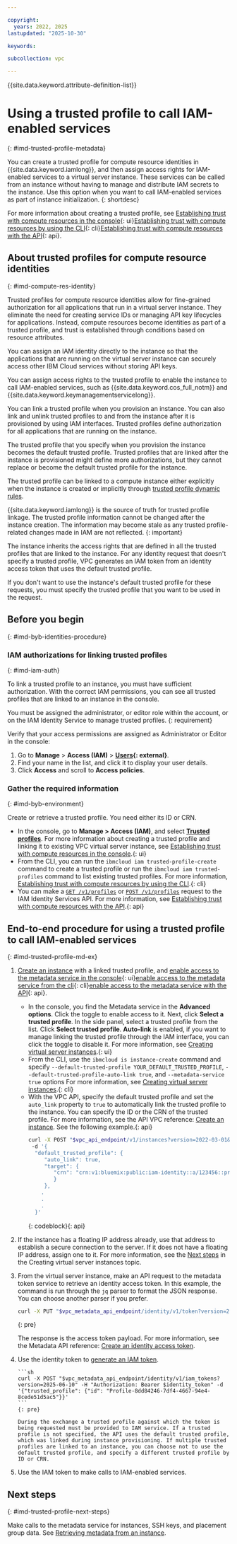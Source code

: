 ```yaml
---

copyright:
  years: 2022, 2025
lastupdated: "2025-10-30"

keywords:

subcollection: vpc

---
```


{{site.data.keyword.attribute-definition-list}}

# Using a trusted profile to call IAM-enabled services
{: #imd-trusted-profile-metadata}



You can create a trusted profile for compute resource identities in {{site.data.keyword.iamlong}}, and then assign access rights for IAM-enabled services to a virtual server instance. These services can be called from an instance without having to manage and distribute IAM secrets to the instance. Use this option when you want to call IAM-enabled services as part of instance initialization.
{: shortdesc}

For more information about creating a trusted profile, see [Establishing trust with compute resources in the console](/docs/account?topic=account-create-trusted-profile&interface=ui#create-profile-compute){: ui}[Establishing trust with compute resources by using the CLI](/docs/account?topic=account-create-trusted-profile&interface=cli#create-profile-compute-cli){: cli}[Establishing trust with compute resources with the API](/docs/account?topic=account-create-trusted-profile&interface=api#create-profile-compute-api){: api}.

## About trusted profiles for compute resource identities
{: #imd-compute-res-identity}

Trusted profiles for compute resource identities allow for fine-grained authorization for all applications that run in a virtual server instance. They eliminate the need for creating service IDs or managing API key lifecycles for applications. Instead, compute resources become identities as part of a trusted profile, and trust is established through conditions based on resource attributes.

You can assign an IAM identity directly to the instance so that the applications that are running on the virtual server instance can securely access other IBM Cloud services without storing API keys.

You can assign access rights to the trusted profile to enable the instance to call IAM-enabled services, such as {{site.data.keyword.cos_full_notm}} and {{site.data.keyword.keymanagementservicelong}}.

You can link a trusted profile when you provision an instance. You can also link and unlink trusted profiles to and from the instance after it is provisioned by using IAM interfaces. Trusted profiles define authorization for all applications that are running on the instance.

The trusted profile that you specify when you provision the instance becomes the default trusted profile. Trusted profiles that are linked after the instance is provisioned might define more authorizations, but they cannot replace or become the default trusted profile for the instance.

The trusted profile can be linked to a compute instance either explicitly when the instance is created or implicitly through [trusted profile dynamic rules](/docs/account?topic=account-iam-condition-properties).

{{site.data.keyword.iamlong}} is the source of truth for trusted profile linkage. The trusted profile information cannot be changed after the instance creation. The information may become stale as any trusted profile-related changes made in IAM are not reflected.
{: important}

The instance inherits the access rights that are defined in all the trusted profiles that are linked to the instance. For any identity request that doesn't specify a trusted profile, VPC generates an IAM token from an identity access token that uses the default trusted profile.

If you don't want to use the instance's default trusted profile for these requests, you must specify the trusted profile that you want to be used in the request.

## Before you begin
{: #imd-byb-identities-procedure}

### IAM authorizations for linking trusted profiles
{: #imd-iam-auth}

To link a trusted profile to an instance, you must have sufficient authorization. With the correct IAM permissions, you can see all trusted profiles that are linked to an instance in the console.

You must be assigned the administrator, or editor role within the account, or on the IAM Identity Service to manage trusted profiles.
{: requirement}

Verify that your access permissions are assigned as Administrator or Editor in the console:
1. Go to **Manage** > **Access (IAM)** > **[Users](/iam/users){: external}**.
1. Find your name in the list, and click it to display your user details.
1. Click **Access** and scroll to **Access policies**.

### Gather the required information
{: #imd-byb-environment}

Create or retrieve a trusted profile. You need either its ID or CRN.
- In the console, go to **Manage > Access (IAM)**, and select [**Trusted profiles**](/iam/trusted-profiles). For more information about creating a trusted profile and linking it to existing VPC virtual server instance, see [Establishing trust with compute resources in the console](/docs/account?topic=account-create-trusted-profile&interface=ui#create-profile-compute).{: ui}
- From the CLI, you can run the `ibmcloud iam trusted-profile-create` command to create a trusted profile or run the `ibmcloud iam trusted-profiles` command to list existing trusted profiles. For more information,  [Establishing trust with compute resources by using the CLI](/docs/account?topic=account-create-trusted-profile&interface=cli#create-profile-compute-cli).{: cli}
- You can make a [`GET /v1/profiles`](/apidocs/iam-identity-token-api#list-profiles) or [`POST /v1/profiles`](/apidocs/iam-identity-token-api#create-profile) request to the IAM Identity Services API. For more information, see [Establishing trust with compute resources with the API](/docs/account?topic=account-create-trusted-profile&interface=api#create-profile-compute-api).{: api}

## End-to-end procedure for using a trusted profile to call IAM-enabled services
{: #imd-trusted-profile-md-ex}

1. [Create an instance](/docs/vpc?topic=vpc-creating-virtual-servers) with a linked trusted profile, and [enable access to the metadata service in the console](/docs/vpc?topic=vpc-imd-configure-service&interface=ui#imd-enable-service-ui){: ui}[enable access to the metadata service from the cli](/docs/vpc?topic=vpc-imd-configure-service&interface=cli#imd-metadata-service-enable-cli){: cli}[enable access to the metadata service with the API](/docs/vpc?topic=vpc-imd-configure-service&interface=api#imd-metadata-service-enable){: api}.
   - In the console, you find the Metadata service in the **Advanced options**. Click the toggle to enable access to it. Next, click **Select a trusted profile**. In the side panel, select a trusted profile from the list. Click **Select trusted profile**. **Auto-link** is enabled, if you want to manage linking the trusted profile through the IAM interface, you can click the toggle to disable it. For more information, see [Creating virtual server instances](/docs/vpc?topic=vpc-creating-virtual-servers&interface=ui).{: ui}
   - From the CLI, use the `ibmcloud is instance-create` command and specify `--default-trusted-profile YOUR_DEFAULT_TRUSTED_PROFILE`, `--default-trusted-profile-auto-link true`, and `--metadata-service true` options For more information, see [Creating virtual server instances](/docs/vpc?topic=vpc-creating-virtual-servers&interface=cli).{: cli}
   - With the VPC API, specify the default trusted profile and set the `auto_link` property to `true` to automatically link the trusted profile to the instance. You can specify the ID or the CRN of the trusted profile. For more information, see the API VPC reference: [Create an instance](/apidocs/vpc/latest#create-instance). See the following example.{: api}
      ```sh
      curl -X POST "$vpc_api_endpoint/v1/instances?version=2022-03-01&generation=2" -H "Authorization: Bearer $iam_token"
       -d '{
        "default_trusted_profile": {
           "auto_link": true,
           "target": {
              "crn": "crn:v1:bluemix:public:iam-identity::a/123456::profile:Profile-9fd84264-7de4-4627-94c4-8ecde51d5ac5
              }
           },
          .
          .
          .
        }'
      ```
      {: codeblock}{: api}



1. If the instance has a floating IP address already, use that address to establish a secure connection to the server. If it does not have a floating IP address, assign one to it. For more information, see the [Next steps](/docs/vpc?topic=vpc-creating-virtual-servers&interface=ui#next-steps-after-creating-virtual-servers-ui) in the Creating virtual server instances topic.

1. From the virtual server instance, make an API request to the metadata token service to retrieve an identity access token. In this example, the command is run through the `jq` parser to format the JSON response. You can choose another parser if you prefer.
      ```sh
      curl -X PUT "$vpc_metadata_api_endpoint/identity/v1/token?version=2022-03-01" -H "Metadata-Flavor: ibm" -d '{"expires_in": 3600}'| jq -r '(.identity_token)'
      ```
      {: pre}

      The response is the access token payload. For more information, see the Metadata API reference: [Create an identity access token](/apidocs/vpc-metadata#create-access-token).

1. Use the identity token to [generate an IAM token](/docs/vpc?topic=vpc-imd-identity-operations#imd-token-exchange).

       ```sh
       curl -X POST "$vpc_metadata_api_endpoint/identity/v1/iam_tokens?version=2025-06-10" -H "Authorization: Bearer $identity_token" -d '{"trusted_profile": {"id": "Profile-8dd84246-7df4-4667-94e4-8cede51d5ac5"}}'
       ```
       {: pre}

       During the exchange a trusted profile against which the token is being requested must be provided to IAM service. If a trusted profile is not specified, the API uses the default trusted profile, which was linked during instance provisioning. If multiple trusted profiles are linked to an instance, you can choose not to use the default trusted profile, and specify a different trusted profile by ID or CRN.

1. Use the IAM token to make calls to IAM-enabled services.

## Next steps
{: #imd-trusted-profile-next-steps}

Make calls to the metadata service for instances, SSH keys, and placement group data. See [Retrieving metadata from an instance](/docs/vpc?topic=vpc-imd-access-instance-metadata).
